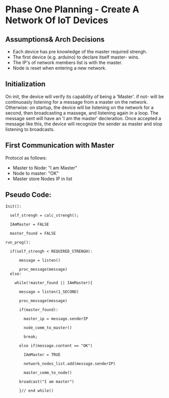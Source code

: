 # Phase One Planning - Create A Network Of IoT Devices

## Assumptions& Arch Decisions
- Each device has pre knowledge of the master required strengh.
- The first device (e.g. arduino) to declare itself master- wins.
- The IP's of network members list is with the master.
- Node is reset when entering a new network.


## Initialization
On init, the device will verify its capability of being a 'Master'. if not- will be continuoasly listening for a message from a master on the network.
Otherwise: on startup,  the device will be listening on the network for a second, then broadcasting a massege, and listening again in a loop. The message sent will have an 'I am the master' decleration.
Once accepted a message like this, the device will recognize the sender as master and stop listening to broadcasts.

## First Communication with Master
Protocol as follows:
- Master to Node: "I am Master"
- Node to master: "OK"
- Master store Nodes IP in list

## Pseudo Code:

```
Init():
  
  self_strengh = calc_strengh();
  
  IAmMaster = FALSE
  
  master_found = FALSE

run_prog():
  
  if(self_strengh < REQUIRED_STRENGH):
      
      message = listen()
      
      proc_message(message)
  else:
    
    while(!master_found || IAmMaster){
      
      message = listen(1_SECOND)
      
      proc_message(message)
      
      if(master_found):
        
        master_ip = message.senderIP
        
        node_comm_to_master()
        
        break;
      
      else if(message.content == "OK") 
        
        IAmMaster = TRUE
        
        network_nodes_list.add(message.senderIP)
        
        master_comm_to_node()
      
      broadcast("I am master")
      
      }// end while()
 ```
